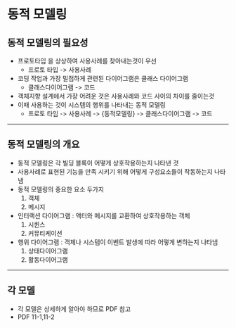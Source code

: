 # 동적 모델링

## 동적 모델링의 필요성

-   프로토타입 을 상상하여 사용사례를 찾아내는것이 우선
    -   프로토 타입 -> 사용사례
-   코딩 작업과 가장 밀접하게 관련된 다이어그램은 클래스 다이어그램
    -   클래스다이어그램 -> 코드
-   객체지향 설계에서 가장 어려운 것은 사용사례와 코드 사이의 차이를 줄이는것
-   이때 사용하는 것이 시스템의 행위를 나타내는 동적 모델링
    -   프로토 타임 -> 사용사례 -> {동적모델링} -> 클래스다이어그램 -> 코드

---

## 동적 모델링의 개요

-   동적 모델링은 각 빌딩 블록이 어떻게 상호작용하는지 나타낸 것
-   사용사례로 표현된 기능을 만족 시키기 위해 어떻게 구성요소들이 작동하는지 나타냄
-   동적 모델링의 중요한 요소 두가지
    1.  객체
    2.  메시지
-   인터랙션 다이어그램 : 액터와 메시지를 교환하여 상호작용하는 객체
    1.  시퀸스
    2.  커뮤티케이션
-   행위 다이어그램 : 객체나 시스템이 이벤트 발생에 따라 어떻게 변하는지 나타냄
    1.  상태다이어그램
    2.  활동다이어그램

---

## 각 모델

-   각 모델은 상세하게 알아야 하므로 PDF 참고
-   PDF 11-1,11-2
